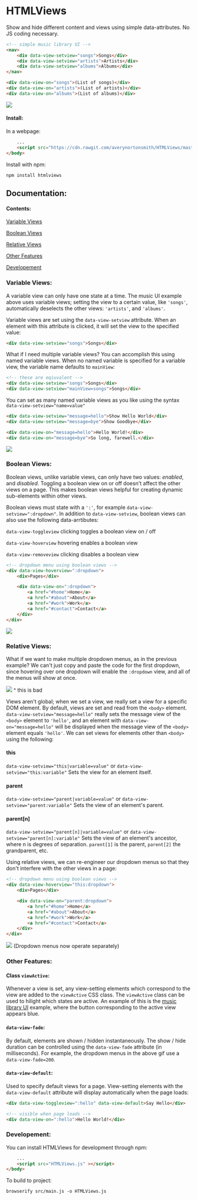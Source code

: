 # HTMLViews

Show and hide different content and views using simple data-attributes. No JS coding necessary. 

```html
<!-- simple music library UI -->
<nav>
	<div data-view-setview="songs">Songs</div>
	<div data-view-setview="artists">Artists</div>
	<div data-view-setview="albums">Albums</div>
</nav>

<div data-view-on="songs">(List of songs)</div>
<div data-view-on="artists">(List of artists)</div>
<div data-view-on="albums">(List of albums)</div>
```
<a name="firstGIF">![](https://raw.githubusercontent.com/averynortonsmith/HTMLViews/master/images/variableViews.gif)</a>

#### Install:

In a webpage:

```html
	...
	<script src="https://cdn.rawgit.com/averynortonsmith/HTMLViews/master/HTMLViews.js" ></script>
</body>
```

Install with npm:

```
npm install htmlviews
```

## Documentation:

#### Contents:

[Variable Views](#vars)

[Boolean Views](#bools)

[Relative Views](#rels)

[Other Features](#other)

[Developement](#dev)

### <a name="vars">Variable Views:</a>

A variable view can only have one state at a time. The music UI example above uses variable views; setting the view to a certain value, like `'songs'`, automatically deselects the other views: `'artists'`, and `'albums'`.

Variable views are set using the `data-view-setview` attribute. When an element with this attribute is clicked, it will set the view to the specified value:

```html 
<div data-view-setview="songs">Songs</div>
```

What if I need multiple variable views? You can accomplish this using named variable views. When no named variable is specified for a variable view, the variable name defaults to `mainView`:

```html
<!-- these are eqiuvalent -->
<div data-view-setview="songs">Songs</div>
<div data-view-setview="mainView=songs">Songs</div>
```

You can set as many named variable views as you like using the syntax `data-view-setview="name=value"`

```html 
<div data-view-setview="message=hello">Show Hello World</div>
<div data-view-setview="message=bye">Show Goodbye</div>

<div data-view-on="message=hello">Hello World!</div>
<div data-view-on="message=bye">So long, farewell.</div>
```
![](https://raw.githubusercontent.com/averynortonsmith/HTMLViews/master/images/hello.gif)

### <a name="bools">Boolean Views:</a>

Boolean views, unlike variable views, can only have two values: _enabled_, and _disabled_. Toggling a boolean view on or off doesn't affect the other views on a page. This makes boolean views helpful for creating dynamic sub-elements within other views.

Boolean views must state with a `':'`, for example `data-view-setview=":dropdown"`. In addition to `data-view-setview`, boolean views can also use the following data-arrtibutes:

`data-view-toggleview` clicking toggles a boolean view on / off

`data-view-hoverview` hovering enables a boolean view

`data-view-removeview` clicking disables a boolean view 

```html 
<!-- dropdown menu using boolean views -->
<div data-view-hoverview=":dropdown">
	<div>Pages</div>

	<div data-view-on=":dropdown">
		<a href="#home">Home</a>
		<a href="#about">About</a>
		<a href="#work">Work</a>
		<a href="#contact">Contact</a>
	</div>
</div>
```
![](https://raw.githubusercontent.com/averynortonsmith/HTMLViews/master/images/dropdown.gif)

### <a name="rels">Relative Views:</a>

What if we want to make multiple dropdown menus, as in the previous example? We can't just copy and paste the code for the first dropdown, since hovering over one dropdown will enable the `:dropdown` view, and all of the menus will show at once.

![](https://raw.githubusercontent.com/averynortonsmith/HTMLViews/master/images/overlap.gif)
^ this is bad

Views aren't global; when we set a view, we really set a view for a specific DOM element. By default, views are set and read from the `<body>` element. `data-view-setview="message=hello"` really sets the message view of the `<body>` element to `'hello'`, and an element with `data-view-on="message=hello"` will be displayed when the message view of the `<body>` element equals `'hello'`. We can set views for elements other than `<body>` using the following:

#### this

`data-view-setview="this|variable=value"` or `data-view-setview="this:variable"`
Sets the view for an element itself.

#### parent

`data-view-setview="parent|variable=value"` or `data-view-setview="parent:variable"`
Sets the view of an element's parent.

#### parent[n]

`data-view-setview="parent[n]|variable=value"` or `data-view-setview="parent[n]:variable"`
Sets the view of an element's ancestor, where n is degrees of separation. `parent[1]` is the parent, `parent[2]` the grandparent, etc.

Using relative views, we can re-engineer our dropdown menus so that they don't interfere with the other views in a page:
```html 
<!-- dropdown menu using boolean views -->
<div data-view-hoverview="this:dropdown">
	<div>Pages</div>

	<div data-view-on="parent:dropdown">
		<a href="#home">Home</a>
		<a href="#about">About</a>
		<a href="#work">Work</a>
		<a href="#contact">Contact</a>
	</div>
</div>
```

![](https://raw.githubusercontent.com/averynortonsmith/HTMLViews/master/images/relative.gif)
(Dropdown menus now operate separately)

### <a name="other">Other Features:</a>

#### Class `viewActive`:

Whenever a view is set, any view-setting elements which correspond to the view are added to the `viewActive` CSS class. The `viewActive` class can be used to hilight which states are active. An example of this is the [music library UI](#firstGIF) example, where the button corresponding to the active view appears blue. 

#### `data-view-fade`:

By default, elements are shown / hidden instantaneously. The show / hide duration can be controlled using the `data-view-fade` attribute (in milliseconds). For example, the dropdown menus in the above gif use a `data-view-fade=200`.

#### `data-view-default`:

Used to specify default views for a page. View-setting elements with the `data-view-default` attribute will display automatically when the page loads:

```html
<div data-view-toggleview=":hello" data-view-default>Say Hello</div>

<!-- visible when page loads -->
<div data-view-on=":hello">Hello World!</div>
```

### <a name="dev">Developement:</a>

You can install HTMLViews for development through npm:

```html
	...
	<script src="HTMLViews.js" ></script>
</body>
```

To build to project:

`browserify src/main.js -o HTMLViews.js`
